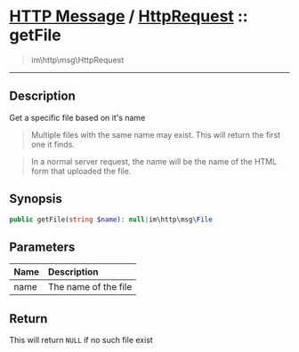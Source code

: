 # [HTTP Message](http.md) / [HttpRequest](http-HttpRequest.md) :: getFile
 > im\http\msg\HttpRequest
____

## Description
Get a specific file based on it's name

 > Multiple files with the same name may exist. This will return the first one it finds.  

 > In a normal server request, the name will be the name of the HTML form that uploaded the file.  

## Synopsis
```php
public getFile(string $name): null|im\http\msg\File
```

## Parameters
| Name | Description |
| :--- | :---------- |
| name | The name of the file |

## Return
This will return `NULL` if no such file exist
